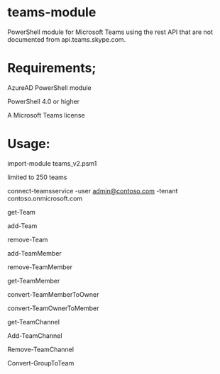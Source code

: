 # teams-module
PowerShell module for Microsoft Teams using the rest API that are not documented from api.teams.skype.com.


# Requirements;
AzureAD PowerShell module


PowerShell 4.0 or higher


A Microsoft Teams license


# Usage:
import-module teams_v2.psm1


limited to 250 teams


connect-teamsservice -user admin@contoso.com -tenant contoso.onmicrosoft.com


get-Team


add-Team 


remove-Team


add-TeamMember


remove-TeamMember


get-TeamMember


convert-TeamMemberToOwner


convert-TeamOwnerToMember


get-TeamChannel


Add-TeamChannel


Remove-TeamChannel


Convert-GroupToTeam
